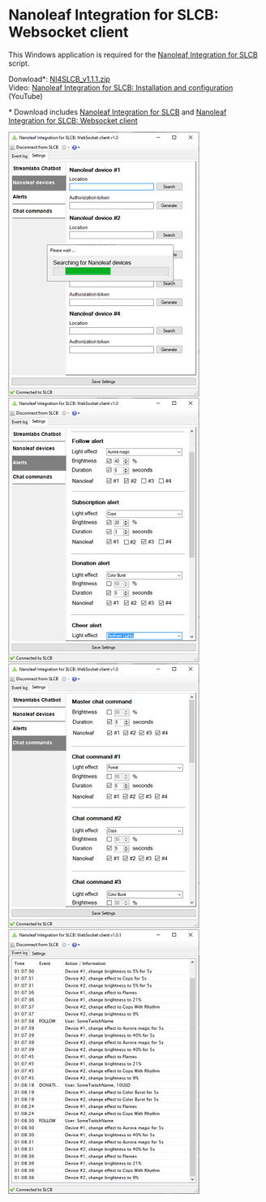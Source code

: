 # Nanoleaf Integration for SLCB: Websocket client
This Windows application is required for the [Nanoleaf Integration for SLCB](https://github.com/CyberHumi/Chatbot-Scripts) script.


Donwload*: [NI4SLCB_v1.1.1.zip](https://github.com/CyberHumi/NI4SLCB/releases/download/v1.1.1/NI4SLCB_v1.1.1.zip) \
Video: [Nanoleaf Integration for SLCB: Installation and configuration](http://www.youtube.com/watch?v=lJSqoR8h5vU) (YouTube)

\* Download includes [Nanoleaf Integration for SLCB](https://github.com/CyberHumi/Chatbot-Scripts) and [Nanoleaf Integration for SLCB: Websocket client](https://github.com/CyberHumi/NI4SLCB)

![NI4SLCB-WSC2](https://github.com/CyberHumi/Documents/blob/master/images/NI4SLCB-WSC%232-1-s.png)
![NI4SLCB-WSC3](https://github.com/CyberHumi/Documents/blob/master/images/NI4SLCB-WSC%233-s.png)
![NI4SLCB-WSC4](https://github.com/CyberHumi/Documents/blob/master/images/NI4SLCB-WSC%234-s.png)
![NI4SLCB-WSC5](https://github.com/CyberHumi/Documents/blob/master/images/NI4SLCB-WSC%235-s.png)
